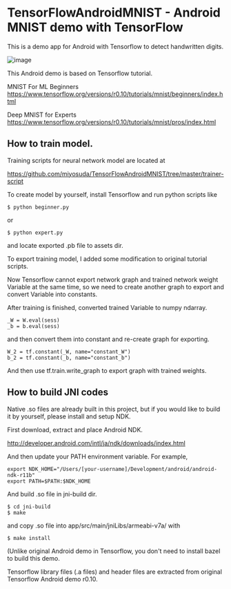# TensorFlowAndroidMNIST - Android MNIST demo with TensorFlow

This is a demo app for Android with Tensorflow to detect handwritten digits.

![image](http://narr.jp/private/miyoshi/tensorflow/mnist_screen0.png)

This Android demo is based on Tensorflow tutorial.

MNIST For ML Beginners
https://www.tensorflow.org/versions/r0.10/tutorials/mnist/beginners/index.html

Deep MNIST for Experts
https://www.tensorflow.org/versions/r0.10/tutorials/mnist/pros/index.html

## How to train model.
Training scripts for neural network model are located at

https://github.com/miyosuda/TensorFlowAndroidMNIST/tree/master/trainer-script

To create model by yourself, install Tensorflow and run python scripts like

    $ python beginner.py

or

    $ python expert.py

and locate exported .pb file to assets dir.

To export training model, I added some modification to original tutorial scripts.

Now Tensorflow cannot export network graph and trained network weight Variable at the same time,
so we need to create another graph to export and convert Variable into constants.

After training is finished, converted trained Variable to numpy ndarray.

    _W = W.eval(sess)
    _b = b.eval(sess)

and then convert them into constant and re-create graph for exporting.

    W_2 = tf.constant(_W, name="constant_W")
    b_2 = tf.constant(_b, name="constant_b")

And then use tf.train.write_graph to export graph with trained weights.


## How to build JNI codes

Native .so files are already built in this project, but if you would like to
build it by yourself, please install and setup NDK.

First download, extract and place Android NDK.

http://developer.android.com/intl/ja/ndk/downloads/index.html

And then update your PATH environment variable. For example,

    export NDK_HOME="/Users/[your-username]/Development/android/android-ndk-r11b"
    export PATH=$PATH:$NDK_HOME

And build .so file in jni-build dir.

    $ cd jni-build
    $ make
    
and copy .so file into app/src/main/jniLibs/armeabi-v7a/ with

    $ make install

(Unlike original Android demo in Tensorflow, you don't need to install bazel to build this demo.

Tensorflow library files (.a files) and header files are extracted from original Tensorflow Android demo r0.10.
